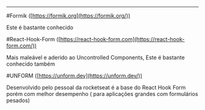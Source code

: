 ---

#Formik  ([https://formik.org](https://formik.org/))

Este é bastante conhecido

#React-Hook-Form ([https://react-hook-form.com](https://react-hook-form.com/))

Mais maleável e aderido ao Uncontrolled Components, Este é bastante conhecido também

#UNFORM  ([https://unform.dev](https://unform.dev/))

Desenvolvido pelo pessoal da rocketseat é a base do React Hook Form porém com melhor desempenho ( para aplicações grandes com formulários pesados)